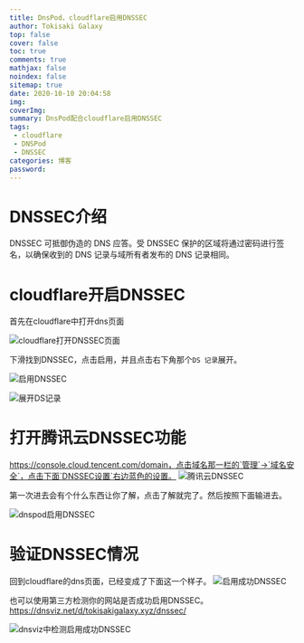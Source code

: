 ```yaml
---
title: DnsPod，cloudflare启用DNSSEC
author: Tokisaki Galaxy
top: false
cover: false
toc: true
comments: true
mathjax: false
noindex: false
sitemap: true
date: 2020-10-10 20:04:58
img:
coverImg:
summary: DnsPod配合cloudflare启用DNSSEC
tags:
 - cloudflare
 - DNSPod
 - DNSSEC
categories: 博客
password:
---
```


# DNSSEC介绍
DNSSEC 可抵御伪造的 DNS 应答。受 DNSSEC 保护的区域将通过密码进行签名，以确保收到的 DNS 记录与域所有者发布的 DNS 记录相同。

# cloudflare开启DNSSEC
首先在cloudflare中打开dns页面

![cloudflare打开DNSSEC页面](https://cdn.jsdelivr.net/gh/Tokisaki-Galaxy/res/site/source/_posts/cloudflare-dnspod-enable-dnssec/1.webp)

下滑找到DNSSEC，点击启用，并且点击右下角那个`DS 记录`展开。

![启用DNSSEC](https://cdn.jsdelivr.net/gh/Tokisaki-Galaxy/res/site/source/_posts/cloudflare-dnspod-enable-dnssec/2.webp)

![展开DS记录](https://cdn.jsdelivr.net/gh/Tokisaki-Galaxy/res/site/source/_posts/cloudflare-dnspod-enable-dnssec/3.webp)

# 打开腾讯云DNSSEC功能
https://console.cloud.tencent.com/domain，点击域名那一栏的`管理`->`域名安全`，点击下面`DNSSEC设置`右边蓝色的设置。
![腾讯云DNSSEC](https://cdn.jsdelivr.net/gh/Tokisaki-Galaxy/res/site/source/_posts/cloudflare-dnspod-enable-dnssec/4.webp)

第一次进去会有个什么东西让你了解，点击了解就完了。然后按照下面输进去。

![dnspod启用DNSSEC](https://cdn.jsdelivr.net/gh/Tokisaki-Galaxy/res/site/source/_posts/cloudflare-dnspod-enable-dnssec/5.webp)

# 验证DNSSEC情况
回到cloudflare的dns页面，已经变成了下面这一个样子。
![启用成功DNSSEC](https://cdn.jsdelivr.net/gh/Tokisaki-Galaxy/res/site/source/_posts/cloudflare-dnspod-enable-dnssec/6.webp)

也可以使用第三方检测你的网站是否成功启用DNSSEC。
https://dnsviz.net/d/tokisakigalaxy.xyz/dnssec/

![dnsviz中检测启用成功DNSSEC](https://cdn.jsdelivr.net/gh/Tokisaki-Galaxy/res/site/source/_posts/cloudflare-dnspod-enable-dnssec/tokisakigalaxy-xyz-DNSViz.webp)